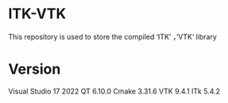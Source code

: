 # ITK-VTK
This repository is used to store the compiled ‘ITK’ ，’VTK‘ library

# Version
Visual Studio 17 2022
QT 6.10.0
Cmake 3.31.6
VTK 9.4.1
ITk 5.4.2
